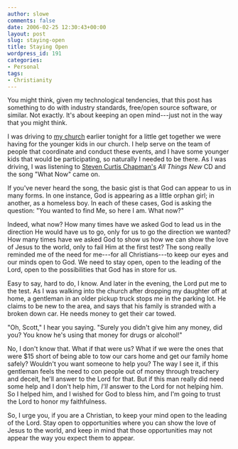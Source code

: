 ```yaml
---
author: slowe
comments: false
date: 2006-02-25 12:30:43+00:00
layout: post
slug: staying-open
title: Staying Open
wordpress_id: 191
categories:
- Personal
tags:
- Christianity
---
```


You might think, given my technological tendencies, that this post has something to do with industry standards, free/open source software, or similar. Not exactly. It's about keeping an open mind---just not in the way that you might think.

I was driving to [my church](http://www.capitalcitycog.com/) earlier tonight for a little get together we were having for the younger kids in our church. I help serve on the team of people that coordinate and conduct these events, and I have some younger kids that would be participating, so naturally I needed to be there. As I was driving, I was listening to [Steven Curtis Chapman's](http://www.stevencurtischapman.com/) _All Things New_ CD and the song "What Now" came on.

If you've never heard the song, the basic gist is that God can appear to us in many forms. In one instance, God is appearing as a little orphan girl; in another, as a homeless boy. In each of these cases, God is asking the question: "You wanted to find Me, so here I am. What now?"

Indeed, what now? How many times have we asked God to lead us in the direction He would have us to go, only for us to go the direction we wanted? How many times have we asked God to show us how we can show the love of Jesus to the world, only to fail Him at the first test? The song really reminded me of the need for me---for all Christians---to keep our eyes and our minds open to God. We need to stay open, open to the leading of the Lord, open to the possibilities that God has in store for us.

Easy to say, hard to do, I know. And later in the evening, the Lord put me to the test. As I was walking into the church after dropping my daughter off at home, a gentleman in an older pickup truck stops me in the parking lot. He claims to be new to the area, and says that his family is stranded with a broken down car. He needs money to get their car towed.

"Oh, Scott," I hear you saying. "Surely you didn't give him any money, did you? You know he's using that money for drugs or alcohol!"

No, I don't know that. What if that were us? What if we were the ones that were $15 short of being able to tow our cars home and get our family home safely? Wouldn't you want someone to help you? The way I see it, if this gentleman feels the need to con people out of money through treachery and deceit, he'll answer to the Lord for that. But if this man really did need some help and I don't help him, _I'll_ answer to the Lord for not helping him. So I helped him, and I wished for God to bless him, and I'm going to trust the Lord to honor my faithfulness.

So, I urge you, if you are a Christian, to keep your mind open to the leading of the Lord. Stay open to opportunities where you can show the love of Jesus to the world, and keep in mind that those opportunities may not appear the way you expect them to appear.
